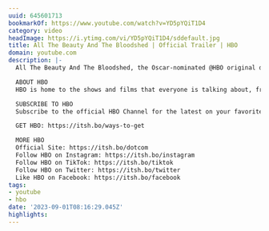 ```yaml
---
uuid: 645601713
bookmarkOf: https://www.youtube.com/watch?v=YD5pYQiT1D4
category: video
headImage: https://i.ytimg.com/vi/YD5pYQiT1D4/sddefault.jpg
title: All The Beauty And The Bloodshed | Official Trailer | HBO
domain: youtube.com
description: |-
  All The Beauty And The Bloodshed, the Oscar-nominated @HBO original documentary and deeply personal story of photographer Nan Goldin’s life, career, and activism, premieres March 19 on @HBOMax.

  ABOUT HBO
  HBO is home to the shows and films that everyone is talking about, from groundbreaking series and documentaries to the biggest blockbuster movies.

  SUBSCRIBE TO HBO
  Subscribe to the official HBO Channel for the latest on your favorite HBO series, movies, documentaries & sports specials: https://itsh.bo/youtube

  GET HBO: https://itsh.bo/ways-to-get

  MORE HBO
  Official Site: https://itsh.bo/dotcom
  Follow HBO on Instagram: https://itsh.bo/instagram
  Follow HBO on TikTok: https://itsh.bo/tiktok
  Follow HBO on Twitter: https://itsh.bo/twitter
  Like HBO on Facebook: https://itsh.bo/facebook
tags:
- youtube
- hbo
date: '2023-09-01T08:16:29.045Z'
highlights: 
---
```



